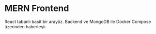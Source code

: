 # MERN Frontend

React tabanlı basit bir arayüz. Backend ve MongoDB ile Docker Compose üzerinden haberleşir.
